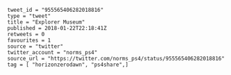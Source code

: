 ```
tweet_id = "955565406282018816"
type = "tweet"
title = "Explorer Museum"
published = 2018-01-22T22:18:41Z
retweets = 0
favourites = 1
source = "twitter"
twitter_account = "norms_ps4"
source_url = "https://twitter.com/norms_ps4/status/955565406282018816"
tag = [ "horizonzerodawn", "ps4share",]
```

<p class='image'><img src='https://mnf.m17s.net/2018/01/22/DULZq2fW4AAiIph.jpg' alt=''></p>

